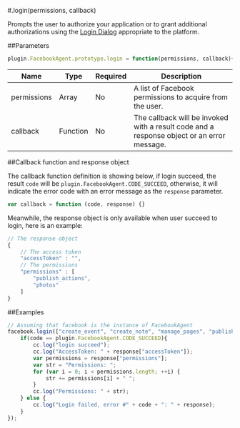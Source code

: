 #.login(permissions, callback)

Prompts the user to authorize your application or to grant additional authorizations using the [Login Dialog](https://developers.facebook.com/docs/facebook-login/) appropriate to the platform.

##Parameters

```javascript
plugin.FacebookAgent.prototype.login = function(permissions, callback){}
```

|Name|Type|Required|Description|
|----|----|--------|-----------|
|permissions|Array|No|A list of Facebook permissions to acquire from the user.|
|callback|Function|No|The callback will be invoked with a result code and a response object or an error message.|

##Callback function and response object

The callback function definition is showing below, if login succeed, the result `code` will be `plugin.FacebookAgent.CODE_SUCCEED`, otherwise, it will indicate the error code with an error message as the `response` parameter.

```javascript
var callback = function (code, response) {}
```

Meanwhile, the response object is only available when user succeed to login, here is an example:

```javascript
// The response object 
{
    // The access token
    "accessToken" : "",
    // The permissions
    "permissions" : [
        "publish_actions",
        "photos"
    ]
}
```

##Examples

```javascript
// Assuming that facebook is the instance of FacebookAgent
facebook.login(["create_event", "create_note", "manage_pages", "publish_actions"], function(code, response){
    if(code == plugin.FacebookAgent.CODE_SUCCEED){
        cc.log("login succeed");
        cc.log("AccessToken: " + response["accessToken"]);
        var permissions = response["permissions"];
        var str = "Permissions: ";
        for (var i = 0; i < permissions.length; ++i) {
            str += permissions[i] + " ";
        }
        cc.log("Permissions: " + str);
    } else {
        cc.log("Login failed, error #" + code + ": " + response);
    }
});
```